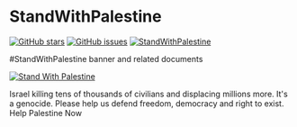 # StandWithPalestine

[![GitHub stars](https://img.shields.io/github/stars/TheBSD/StandWithPalestine.svg)](https://github.com/TheBSD/StandWithPalestine/stargazers)
[![GitHub issues](https://img.shields.io/github/issues/TheBSD/StandWithPalestine.svg)](https://github.com/TheBSD/StandWithPalestine/issues) 
[![StandWithPalestine](https://raw.githubusercontent.com/TheBSD/StandWithPalestine/main/badges/StandWithPalestine.svg)](https://github.com/TheBSD/StandWithPalestine/blob/main/docs/README.md)

#StandWithPalestine banner and related documents

[![Stand With Palestine](https://raw.githubusercontent.com/TheBSD/StandWithPalestine/main/banner-no-action.svg)](https://TheBSD.github.io/StandWithPalestine/)

Israel killing tens of thousands of civilians and displacing millions more.
It's a genocide. Please help us defend freedom, democracy and right to exist.
Help Palestine Now
